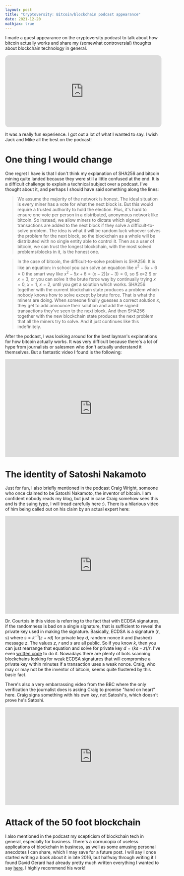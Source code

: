 ```yaml
---
layout: post
title: "Cryptoversity: Bitcoin/blockchain podcast appearance"
date: 2021-12-20
mathjax: true
---
```


I made a guest appearance on the cryptoversity podcast to talk about how bitcoin
actually works and share my (somewhat controversial) thoughts about blockchain
technology in general.

<iframe style="border-radius:12px" src="https://open.spotify.com/embed/episode/5Lj883FSTFvOKFaXenOzGJ?utm_source=generator" width="100%" height="232" frameBorder="0" allowfullscreen="" allow="autoplay; clipboard-write; encrypted-media; fullscreen; picture-in-picture"></iframe>

It was a really fun experience. I got out a lot of what I wanted to say. I wish
Jack and Mike all the best on the podcast!

# One thing I would change

One regret I have is that I don't think my explanation of SHA256 and bitcoin mining
quite landed because they were still a little confused at the end. It is a
difficult challenge to explain a technical subject over a podcast. I've thought
about it, and perhaps I should have said something along the lines:

> We assume the majority of the network is honest. The ideal situation is every miner has a vote for what the next block is. But this would require a trusted authority to hold the election. Plus, it's hard to ensure one vote per person in a distributed, anonymous network like bitcoin. So instead, we allow miners to dictate which signed transactions are added to the next block if they solve a difficult-to-solve problem. The idea is what it will be random luck whoever solves the problem for the next block, so the blockchain as a whole will be distributed with no single entity able to control it. Then as a user of bitcoin, we can trust the longest blockchain, with the most solved problems/blocks in it, is the honest one.

> In the case of bitcoin, the difficult-to-solve problem is SHA256. It is like an equation: in school you can solve an equation like $x^2 -5x +6 = 0$ the smart way like $x^2 -5x + 6 = (x-2)(x-3) = 0$, so $ x=2 $ or $x = 3$, or you can solve it the brute force way by continually trying $x = 0$, $x = 1$, $x = 2$, until you get a solution which works. SHA256 together with the current blockchain state produces a problem which nobody knows how to solve except by brute force. That is what the miners are doing. When someone finally guesses a correct solution $x$, they get to add announce their solution and add the signed transactions they've seen to the next block. And then SHA256 together with the new blockchain state produces the next problem that all the miners try to solve. And it just continues like this indefinitely.

After the podcast, I was looking around for the best layman's explanations for
how bitcoin actually works. It was very difficult because there's a lot of hype
from journalists or salesmen who don't actually understand it themselves. But a
fantastic video I found is the following:

<iframe width="560" height="315" src="https://www.youtube.com/embed/bBC-nXj3Ng4" title="YouTube video player" frameborder="0" allow="accelerometer; autoplay; clipboard-write; encrypted-media; gyroscope; picture-in-picture" allowfullscreen></iframe>

# The identity of Satoshi Nakamoto

Just for fun, I also briefly mentioned in the podcast Craig Wright, someone who once claimed to be Satoshi Nakamoto, the inventor of bitcoin. I am confident nobody reads my blog, but just in case Craig somehow sees this and is the suing type, I will tread carefully here :). There is a hilarious video of him being called out on his claim by an actual expert here:

<iframe width="560" height="315" src="https://www.youtube.com/embed/0thnCDgRJfM" title="YouTube video player" frameborder="0" allow="accelerometer; autoplay; clipboard-write; encrypted-media; gyroscope; picture-in-picture" allowfullscreen></iframe>

Dr. Courtois in this video is referring to the fact that with ECDSA signatures, if the randomness is bad on a single signature, that is sufficient to reveal the private key used in making the signature. Basically, ECDSA is a signature $(r, s)$ where $s = k^{-1}(z+rd)$ for private key $d$, random nonce $k$ and (hashed) message $z$. The values $z$, $r$ and $s$ are all public. So if you know $k$, then you can just rearrange that equation and solve for private key $d = (ks-z)/r$. I've even [written code](https://github.com/ldgarratt/ecdsa_tools) to do it. Nowadays there are plenty of bots scanning blockchains looking for weak ECDSA signatures that will compromise a private key within minutes if a transaction uses a weak nonce. Craig, who may or may not be the inventor of bitcoin, seems quite flustered by this basic fact.

There's also a very embarrassing video from the BBC where the only verification
the journalist does is asking Craig to promise "hand on heart" here. Craig signs
something with his own key, not Satoshi's, which doesn't prove he's Satoshi.

<iframe width="560" height="315" src="https://www.youtube.com/embed/5DCAC1j2HTY" title="YouTube video player" frameborder="0" allow="accelerometer; autoplay; clipboard-write; encrypted-media; gyroscope; picture-in-picture" allowfullscreen></iframe>


# Attack of the 50 foot blockchain

I also mentioned in the podcast my scepticism of blockchain tech in general,
especially for business. There's a cornucopia of useless applications of
blockchain in business, as well as some amusing personal anecdotes I can share, which I may save for a future post. I will say
I once started writing a book about it in late 2016, but halfway through
writing it I found David Gerard
had already pretty much written everything I wanted to say [here](
https://davidgerard.co.uk/blockchain/). I highly recommend his work!
